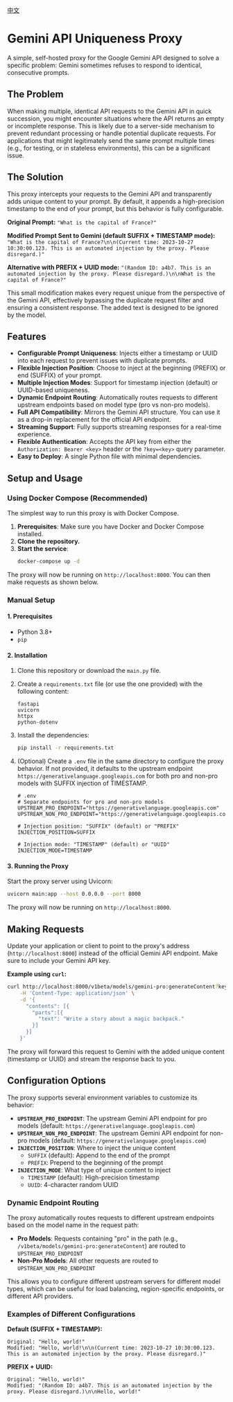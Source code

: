 [中文](./README.zh.md)

# Gemini API Uniqueness Proxy

A simple, self-hosted proxy for the Google Gemini API designed to solve a specific problem: Gemini sometimes refuses to respond to identical, consecutive prompts.

## The Problem

When making multiple, identical API requests to the Gemini API in quick succession, you might encounter situations where the API returns an empty or incomplete response. This is likely due to a server-side mechanism to prevent redundant processing or handle potential duplicate requests. For applications that might legitimately send the same prompt multiple times (e.g., for testing, or in stateless environments), this can be a significant issue.

## The Solution

This proxy intercepts your requests to the Gemini API and transparently adds unique content to your prompt. By default, it appends a high-precision timestamp to the end of your prompt, but this behavior is fully configurable.

**Original Prompt:**
`"What is the capital of France?"`

**Modified Prompt Sent to Gemini (default SUFFIX + TIMESTAMP mode):**
`"What is the capital of France?\n\n(Current time: 2023-10-27 10:30:00.123. This is an automated injection by the proxy. Please disregard.)"`

**Alternative with PREFIX + UUID mode:**
`"(Random ID: a4b7. This is an automated injection by the proxy. Please disregard.)\n\nWhat is the capital of France?"`

This small modification makes every request unique from the perspective of the Gemini API, effectively bypassing the duplicate request filter and ensuring a consistent response. The added text is designed to be ignored by the model.

## Features

- **Configurable Prompt Uniqueness**: Injects either a timestamp or UUID into each request to prevent issues with duplicate prompts.
- **Flexible Injection Position**: Choose to inject at the beginning (PREFIX) or end (SUFFIX) of your prompt.
- **Multiple Injection Modes**: Support for timestamp injection (default) or UUID-based uniqueness.
- **Dynamic Endpoint Routing**: Automatically routes requests to different upstream endpoints based on model type (pro vs non-pro models).
- **Full API Compatibility**: Mirrors the Gemini API structure. You can use it as a drop-in replacement for the official API endpoint.
- **Streaming Support**: Fully supports streaming responses for a real-time experience.
- **Flexible Authentication**: Accepts the API key from either the `Authorization: Bearer <key>` header or the `?key=<key>` query parameter.
- **Easy to Deploy**: A single Python file with minimal dependencies.

## Setup and Usage

### Using Docker Compose (Recommended)

The simplest way to run this proxy is with Docker Compose.

1.  **Prerequisites**: Make sure you have Docker and Docker Compose installed.
2.  **Clone the repository.**
3.  **Start the service**:
    ```bash
    docker-compose up -d
    ```
The proxy will now be running on `http://localhost:8000`. You can then make requests as shown below.

### Manual Setup

#### 1. Prerequisites

- Python 3.8+
- `pip`

#### 2. Installation

1.  Clone this repository or download the `main.py` file.

2.  Create a `requirements.txt` file (or use the one provided) with the following content:
    ```
    fastapi
    uvicorn
    httpx
    python-dotenv
    ```

3.  Install the dependencies:
    ```bash
    pip install -r requirements.txt
    ```

4.  (Optional) Create a `.env` file in the same directory to configure the proxy behavior. If not provided, it defaults to the upstream endpoint `https://generativelanguage.googleapis.com` for both pro and non-pro models with SUFFIX injection of TIMESTAMP.
    ```
    # .env
    # Separate endpoints for pro and non-pro models
    UPSTREAM_PRO_ENDPOINT="https://generativelanguage.googleapis.com"
    UPSTREAM_NON_PRO_ENDPOINT="https://generativelanguage.googleapis.com"
    
    # Injection position: "SUFFIX" (default) or "PREFIX"
    INJECTION_POSITION=SUFFIX
    
    # Injection mode: "TIMESTAMP" (default) or "UUID"
    INJECTION_MODE=TIMESTAMP
    ```

#### 3. Running the Proxy

Start the proxy server using Uvicorn:

```bash
uvicorn main:app --host 0.0.0.0 --port 8000
```

The proxy will now be running on `http://localhost:8000`.

## Making Requests

Update your application or client to point to the proxy's address (`http://localhost:8000`) instead of the official Gemini API endpoint. Make sure to include your Gemini API key.

**Example using `curl`:**

```bash
curl http://localhost:8000/v1beta/models/gemini-pro:generateContent?key=YOUR_API_KEY \
    -H 'Content-Type: application/json' \
    -d '{
      "contents": [{
        "parts":[{
          "text": "Write a story about a magic backpack."
        }]
      }]
    }'
```

The proxy will forward this request to Gemini with the added unique content (timestamp or UUID) and stream the response back to you.

## Configuration Options

The proxy supports several environment variables to customize its behavior:

- **`UPSTREAM_PRO_ENDPOINT`**: The upstream Gemini API endpoint for pro models (default: `https://generativelanguage.googleapis.com`)
- **`UPSTREAM_NON_PRO_ENDPOINT`**: The upstream Gemini API endpoint for non-pro models (default: `https://generativelanguage.googleapis.com`)
- **`INJECTION_POSITION`**: Where to inject the unique content
  - `SUFFIX` (default): Append to the end of the prompt
  - `PREFIX`: Prepend to the beginning of the prompt
- **`INJECTION_MODE`**: What type of unique content to inject
  - `TIMESTAMP` (default): High-precision timestamp
  - `UUID`: 4-character random UUID

### Dynamic Endpoint Routing

The proxy automatically routes requests to different upstream endpoints based on the model name in the request path:

- **Pro Models**: Requests containing "pro" in the path (e.g., `/v1beta/models/gemini-pro:generateContent`) are routed to `UPSTREAM_PRO_ENDPOINT`
- **Non-Pro Models**: All other requests are routed to `UPSTREAM_NON_PRO_ENDPOINT`

This allows you to configure different upstream servers for different model types, which can be useful for load balancing, region-specific endpoints, or different API providers.

### Examples of Different Configurations

**Default (SUFFIX + TIMESTAMP):**
```
Original: "Hello, world!"
Modified: "Hello, world!\n\n(Current time: 2023-10-27 10:30:00.123. This is an automated injection by the proxy. Please disregard.)"
```

**PREFIX + UUID:**
```
Original: "Hello, world!"
Modified: "(Random ID: a4b7. This is an automated injection by the proxy. Please disregard.)\n\nHello, world!"
```